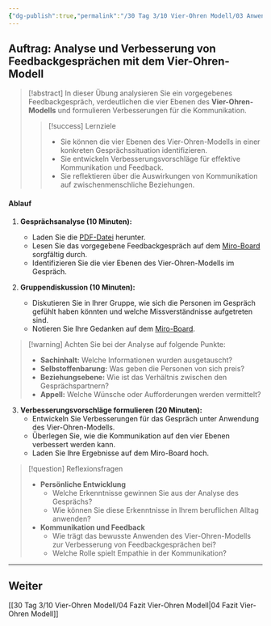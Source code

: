 ```yaml
---
{"dg-publish":true,"permalink":"/30 Tag 3/10 Vier-Ohren Modell/03 Anwendung Vier-Ohren-Modell/"}
---
```


## Auftrag: Analyse und Verbesserung von Feedbackgesprächen mit dem Vier-Ohren-Modell

> [!abstract] In dieser Übung analysieren Sie ein vorgegebenes Feedbackgespräch, verdeutlichen die vier Ebenen des **Vier-Ohren-Modells** und formulieren Verbesserungen für die Kommunikation.
>
> > [!success] Lernziele
> > - Sie können die vier Ebenen des Vier-Ohren-Modells in einer konkreten Gesprächssituation identifizieren.
> > - Sie entwickeln Verbesserungsvorschläge für effektive Kommunikation und Feedback.
> > - Sie reflektieren über die Auswirkungen von Kommunikation auf zwischenmenschliche Beziehungen.

#### Ablauf

1. **Gesprächsanalyse (10 Minuten):**
   - Laden Sie die [PDF-Datei](https://drive.google.com/file/d/10YssSqzx7zzJSWnzcVsGW9mceEvW6dvx/view?usp=sharing) herunter.
   - Lesen Sie das vorgegebene Feedbackgespräch auf dem [Miro-Board](https://miro.com/app/board/uXjVLKN6QrM=/?moveToWidget=3458764615030238468&cot=14) sorgfältig durch.
   - Identifizieren Sie die vier Ebenen des Vier-Ohren-Modells im Gespräch.

2. **Gruppendiskussion (10 Minuten):**
   - Diskutieren Sie in Ihrer Gruppe, wie sich die Personen im Gespräch gefühlt haben könnten und welche Missverständnisse aufgetreten sind.
   - Notieren Sie Ihre Gedanken auf dem [Miro-Board](https://miro.com/app/board/uXjVLKN6QrM=/?moveToWidget=3458764615030238468&cot=14).
> [!warning] Achten Sie bei der Analyse auf folgende Punkte:
> 
> - **Sachinhalt:** Welche Informationen wurden ausgetauscht?
> - **Selbstoffenbarung:** Was geben die Personen von sich preis?
> - **Beziehungsebene:** Wie ist das Verhältnis zwischen den Gesprächspartnern?
> - **Appell:** Welche Wünsche oder Aufforderungen werden vermittelt?

3. **Verbesserungsvorschläge formulieren (20 Minuten):**
   - Entwickeln Sie Verbesserungen für das Gespräch unter Anwendung des Vier-Ohren-Modells.
   - Überlegen Sie, wie die Kommunikation auf den vier Ebenen verbessert werden kann.
   - Laden Sie Ihre Ergebnisse auf dem Miro-Board hoch.
> [!question] Reflexionsfragen
> - **Persönliche Entwicklung**
>   - Welche Erkenntnisse gewinnen Sie aus der Analyse des Gesprächs?
>   - Wie können Sie diese Erkenntnisse in Ihrem beruflichen Alltag anwenden?
> - **Kommunikation und Feedback**
>   - Wie trägt das bewusste Anwenden des Vier-Ohren-Modells zur Verbesserung von Feedbackgesprächen bei?
>   - Welche Rolle spielt Empathie in der Kommunikation?

---

## Weiter
[[30 Tag 3/10 Vier-Ohren Modell/04 Fazit Vier-Ohren Modell\|04 Fazit Vier-Ohren Modell]]